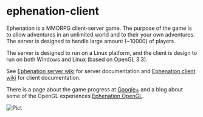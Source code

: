 ephenation-client
=================

Ephenation is a MMORPG client-server game.
The purpose of the game is to allow adventures in an unlimited world and to their your own adventures.
The server is designed to handle large amount (~10000) of players.

The server is designed to run on a Linux platform, and the client is design to run on both Windows and Linux
(based on OpenGL 3.3).

See [Ephenation server wiki](https://github.com/larspensjo/ephenation-server/wiki) for server documentation
and [Ephenation client wiki](https://github.com/larspensjo/ephenation-client/wiki) for client documentation.

There is a page about the game progress at [Google+](https://plus.google.com/u/0/b/116961322217479341351/116961322217479341351/posts)
and a blog about some of the OpenGL experiences [Ephenation OpenGL](http://ephenationopengl.blogspot.se/).

![Pict](https://lh5.googleusercontent.com/-osMriYp7jLg/UGcrFi1suUI/AAAAAAAAAUY/deSaaYmIsco/s650/Valley_2012-09-30.jpeg)